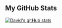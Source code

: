 ## My GitHub Stats
[![David's gitHub stats](https://github-readme-stats.vercel.app/api?username=dparker1005&show_icons=true&count_private=true)](https://github.com/dparker1005/github-readme-stats)

<!--
**dparker1005/dparker1005** is a ✨ _special_ ✨ repository because its `README.md` (this file) appears on your GitHub profile.

Here are some ideas to get you started:

- 🔭 I’m currently working on ...
- 🌱 I’m currently learning ...
- 👯 I’m looking to collaborate on ...
- 🤔 I’m looking for help with ...
- 💬 Ask me about ...
- 📫 How to reach me: ...
- 😄 Pronouns: ...
- ⚡ Fun fact: ...
-->
